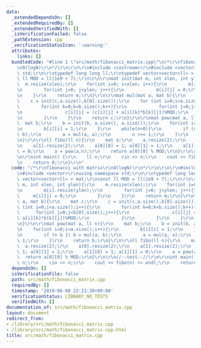 ```yaml
---
data:
  _extendedDependsOn: []
  _extendedRequiredBy: []
  _extendedVerifiedWith: []
  _isVerificationFailed: false
  _pathExtension: cpp
  _verificationStatusIcon: ':warning:'
  attributes:
    links: []
  bundledCode: "#line 1 \"src/math/fibonacci_matrix.cpp\"\n/*\r\nfibonacci with matrix\r\
    \nO(logN)\r\n*/\r\n\r\n\r\n#include <iostream>\r\n#include <vector>\r\nusing namespace\
    \ std;\r\n\r\ntypedef long long ll;\r\ntypedef vector<vector<ll> > mat;\r\nconst\
    \ ll MOD = ll(1e9 + 7);\r\n\r\n\r\nmat init(mat m, int xlen, int ylen){\r\n  \
    \  m.resize(xlen);\r\n    for(int i=0; i<xlen; i++){\r\n        m[i].resize(ylen);\r\
    \n        for(int j=0; j<ylen; j++){\r\n            m[i][j] = 0;\r\n        }\r\
    \n    }\r\n    return m;\r\n}\r\n\r\nmat mul(mat a, mat b){\r\n    mat c;\r\n\
    \    c = init(c,a.size(),b[0].size());\r\n    for (int i=0;i<a.size();i++){\r\n\
    \        for(int k=0;k<b.size();k++){\r\n            for(int j=0;j<b[0].size();j++){\r\
    \n                c[i][j] = (c[i][j] + a[i][k]*b[k][j])%MOD;\r\n            }\r\
    \n        }\r\n    }\r\n    return c;\r\n}\r\n\r\nmat pow(mat a, ll n){\r\n  \
    \  mat b;\r\n    b = init(b, a.size(), a.size());\r\n    for(int i=0;i<a.size();i++){\r\
    \n        b[i][i] = 1;\r\n    }\r\n    while(n>0){\r\n        if (n & 1) b = mul(a,\
    \ b);\r\n        a = mul(a, a);\r\n        n >>= 1;\r\n    }\r\n    return b;\r\
    \n}\r\n\r\nll fibo(ll n){\r\n    mat a;\r\n    a.resize(2);\r\n    a[0].resize(2);\r\
    \n    a[1].resize(2);\r\n    a[0][0] = 1; a[0][1] = 1;\r\n    a[1][0] = 1; a[1][1]\
    \ = 0;\r\n    a = pow(a,n);\r\n    return a[0][0] % MOD;\r\n}\r\n\r\n//--test--//\r\
    \n\r\nint main() {\r\n    ll n;\r\n    cin >> n;\r\n    cout << fibo(n) << endl;\r\
    \n    return 0;\r\n}\r\n"
  code: "/*\r\nfibonacci with matrix\r\nO(logN)\r\n*/\r\n\r\n\r\n#include <iostream>\r\
    \n#include <vector>\r\nusing namespace std;\r\n\r\ntypedef long long ll;\r\ntypedef\
    \ vector<vector<ll> > mat;\r\nconst ll MOD = ll(1e9 + 7);\r\n\r\n\r\nmat init(mat\
    \ m, int xlen, int ylen){\r\n    m.resize(xlen);\r\n    for(int i=0; i<xlen; i++){\r\
    \n        m[i].resize(ylen);\r\n        for(int j=0; j<ylen; j++){\r\n       \
    \     m[i][j] = 0;\r\n        }\r\n    }\r\n    return m;\r\n}\r\n\r\nmat mul(mat\
    \ a, mat b){\r\n    mat c;\r\n    c = init(c,a.size(),b[0].size());\r\n    for\
    \ (int i=0;i<a.size();i++){\r\n        for(int k=0;k<b.size();k++){\r\n      \
    \      for(int j=0;j<b[0].size();j++){\r\n                c[i][j] = (c[i][j] +\
    \ a[i][k]*b[k][j])%MOD;\r\n            }\r\n        }\r\n    }\r\n    return c;\r\
    \n}\r\n\r\nmat pow(mat a, ll n){\r\n    mat b;\r\n    b = init(b, a.size(), a.size());\r\
    \n    for(int i=0;i<a.size();i++){\r\n        b[i][i] = 1;\r\n    }\r\n    while(n>0){\r\
    \n        if (n & 1) b = mul(a, b);\r\n        a = mul(a, a);\r\n        n >>=\
    \ 1;\r\n    }\r\n    return b;\r\n}\r\n\r\nll fibo(ll n){\r\n    mat a;\r\n  \
    \  a.resize(2);\r\n    a[0].resize(2);\r\n    a[1].resize(2);\r\n    a[0][0] =\
    \ 1; a[0][1] = 1;\r\n    a[1][0] = 1; a[1][1] = 0;\r\n    a = pow(a,n);\r\n  \
    \  return a[0][0] % MOD;\r\n}\r\n\r\n//--test--//\r\n\r\nint main() {\r\n    ll\
    \ n;\r\n    cin >> n;\r\n    cout << fibo(n) << endl;\r\n    return 0;\r\n}\r\n"
  dependsOn: []
  isVerificationFile: false
  path: src/math/fibonacci_matrix.cpp
  requiredBy: []
  timestamp: '2019-06-08 22:21:38+09:00'
  verificationStatus: LIBRARY_NO_TESTS
  verifiedWith: []
documentation_of: src/math/fibonacci_matrix.cpp
layout: document
redirect_from:
- /library/src/math/fibonacci_matrix.cpp
- /library/src/math/fibonacci_matrix.cpp.html
title: src/math/fibonacci_matrix.cpp
---
```

